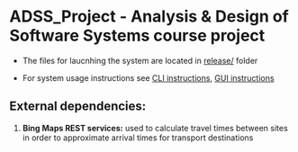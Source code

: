 #   ADSS_Project - Analysis & Design of Software Systems course project

* The files for laucnhing the system are located in [release/](release) folder

* For system usage instructions see [CLI instructions](CLI_instructions.pdf), [GUI instructions](GUI_instructions.pdf)<br/>

## External dependencies:

1) **Bing Maps REST services:** used to calculate travel times between sites in order to approximate arrival times for transport destinations

